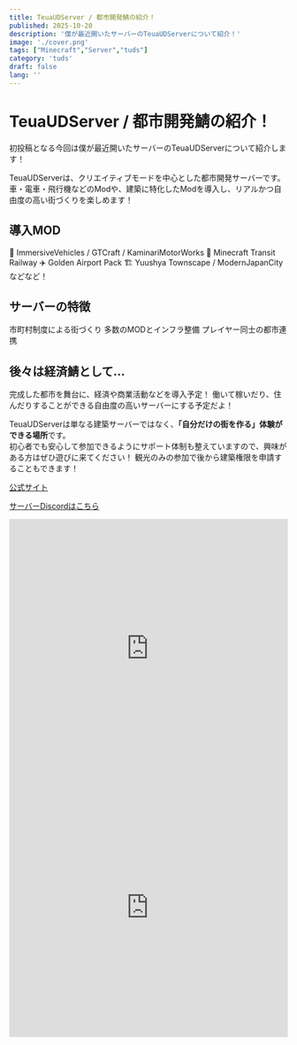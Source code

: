 ```yaml
---
title: TeuaUDServer / 都市開発鯖の紹介！
published: 2025-10-20
description: '僕が最近開いたサーバーのTeuaUDServerについて紹介！'
image: './cover.png'
tags: ["Minecraft","Server","tuds"]
category: 'tuds'
draft: false 
lang: ''
---
```


# TeuaUDServer / 都市開発鯖の紹介！

初投稿となる今回は僕が最近開いたサーバーのTeuaUDServerについて紹介します！

TeuaUDServerは、クリエイティブモードを中心とした都市開発サーバーです。
車・電車・飛行機などのModや、建築に特化したModを導入し、リアルかつ自由度の高い街づくりを楽しめます！

## 導入MOD
🚗 ImmersiveVehicles / GTCraft / KaminariMotorWorks
🚉 Minecraft Transit Railway
✈️ Golden Airport Pack
🏗️ Yuushya Townscape / ModernJapanCity などなど！

## サーバーの特徴
市町村制度による街づくり
多数のMODとインフラ整備
プレイヤー同士の都市連携

## 後々は経済鯖として…
完成した都市を舞台に、経済や商業活動などを導入予定！
働いて稼いだり、住んだりすることができる自由度の高いサーバーにする予定だよ！

TeuaUDServerは単なる建築サーバーではなく、**「自分だけの街を作る」体験ができる場所**です。  
初心者でも安心して参加できるようにサポート体制も整えていますので、興味がある方はぜひ遊びに来てください！ 
観光のみの参加で後から建築権限を申請することもできます！

[公式サイト](https://tuds.jp)

[サーバーDiscordはこちら](https://discord.gg/6urNmarNNA)

<iframe width="100%" height="468" src="https://www.youtube.com/embed/HUyjFet5jPY?si=N1WTorLKL0uwLsU_" title="[Minecraft]最近出来た神サーバーを紹介！#マイクラ #minecraft" frameborder="0" allow="accelerometer; autoplay; clipboard-write; encrypted-media; gyroscope; picture-in-picture; web-share" allowfullscreen></iframe>

<iframe width="100%" height="468" src="https://www.youtube.com/embed/FgeSBrAb8mQ?si=N1WTorLKL0uwLsU_" title="最近できたサーバーのtudsサーバーが短時間でどれくらい変わったかみて見た[minecraft]" frameborder="0" allow="accelerometer; autoplay; clipboard-write; encrypted-media; gyroscope; picture-in-picture; web-share" allowfullscreen></iframe>